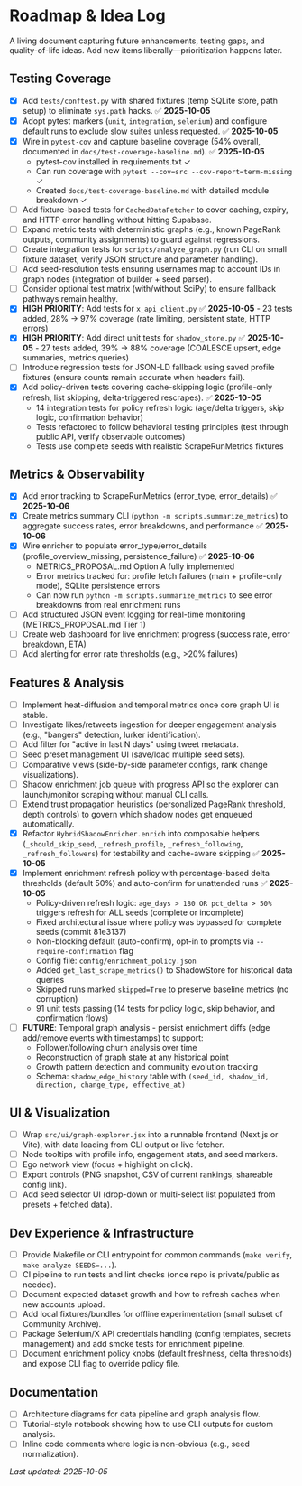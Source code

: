 # Roadmap & Idea Log

A living document capturing future enhancements, testing gaps, and quality-of-life ideas. Add new items liberally—prioritization happens later.

## Testing Coverage
- [x] Add `tests/conftest.py` with shared fixtures (temp SQLite store, path setup) to eliminate `sys.path` hacks. ✅ **2025-10-05**
- [x] Adopt pytest markers (`unit`, `integration`, `selenium`) and configure default runs to exclude slow suites unless requested. ✅ **2025-10-05**
- [x] Wire in `pytest-cov` and capture baseline coverage (54% overall, documented in `docs/test-coverage-baseline.md`). ✅ **2025-10-05**
  - pytest-cov installed in requirements.txt ✓
  - Can run coverage with `pytest --cov=src --cov-report=term-missing` ✓
  - Created `docs/test-coverage-baseline.md` with detailed module breakdown ✓
- [ ] Add fixture-based tests for `CachedDataFetcher` to cover caching, expiry, and HTTP error handling without hitting Supabase.
- [ ] Expand metric tests with deterministic graphs (e.g., known PageRank outputs, community assignments) to guard against regressions.
- [ ] Create integration tests for `scripts/analyze_graph.py` (run CLI on small fixture dataset, verify JSON structure and parameter handling).
- [ ] Add seed-resolution tests ensuring usernames map to account IDs in graph nodes (integration of builder + seed parser).
- [ ] Consider optional test matrix (with/without SciPy) to ensure fallback pathways remain healthy.
- [x] **HIGH PRIORITY**: Add tests for `x_api_client.py` ✅ **2025-10-05** - 23 tests added, 28% → 97% coverage (rate limiting, persistent state, HTTP errors)
- [x] **HIGH PRIORITY**: Add direct unit tests for `shadow_store.py` ✅ **2025-10-05** - 27 tests added, 39% → 88% coverage (COALESCE upsert, edge summaries, metrics queries)
- [ ] Introduce regression tests for JSON-LD fallback using saved profile fixtures (ensure counts remain accurate when headers fail).
- [x] Add policy-driven tests covering cache-skipping logic (profile-only refresh, list skipping, delta-triggered rescrapes). ✅ **2025-10-05**
  - 14 integration tests for policy refresh logic (age/delta triggers, skip logic, confirmation behavior)
  - Tests refactored to follow behavioral testing principles (test through public API, verify observable outcomes)
  - Tests use complete seeds with realistic ScrapeRunMetrics fixtures

## Metrics & Observability
- [x] Add error tracking to ScrapeRunMetrics (error_type, error_details) ✅ **2025-10-06**
- [x] Create metrics summary CLI (`python -m scripts.summarize_metrics`) to aggregate success rates, error breakdowns, and performance ✅ **2025-10-06**
- [x] Wire enricher to populate error_type/error_details (profile_overview_missing, persistence_failure) ✅ **2025-10-06**
  - METRICS_PROPOSAL.md Option A fully implemented
  - Error metrics tracked for: profile fetch failures (main + profile-only mode), SQLite persistence errors
  - Can now run `python -m scripts.summarize_metrics` to see error breakdowns from real enrichment runs
- [ ] Add structured JSON event logging for real-time monitoring (METRICS_PROPOSAL.md Tier 1)
- [ ] Create web dashboard for live enrichment progress (success rate, error breakdown, ETA)
- [ ] Add alerting for error rate thresholds (e.g., >20% failures)

## Features & Analysis
- [ ] Implement heat-diffusion and temporal metrics once core graph UI is stable.
- [ ] Investigate likes/retweets ingestion for deeper engagement analysis (e.g., "bangers" detection, lurker identification).
- [ ] Add filter for "active in last N days" using tweet metadata.
- [ ] Seed preset management UI (save/load multiple seed sets).
- [ ] Comparative views (side-by-side parameter configs, rank change visualizations).
- [ ] Shadow enrichment job queue with progress API so the explorer can launch/monitor scraping without manual CLI calls.
- [ ] Extend trust propagation heuristics (personalized PageRank threshold, depth controls) to govern which shadow nodes get enqueued automatically.
- [x] Refactor `HybridShadowEnricher.enrich` into composable helpers (`_should_skip_seed`, `_refresh_profile`, `_refresh_following`, `_refresh_followers`) for testability and cache-aware skipping ✅ **2025-10-05**
- [x] Implement enrichment refresh policy with percentage-based delta thresholds (default 50%) and auto-confirm for unattended runs ✅ **2025-10-05**
  - Policy-driven refresh logic: `age_days > 180 OR pct_delta > 50%` triggers refresh for ALL seeds (complete or incomplete)
  - Fixed architectural issue where policy was bypassed for complete seeds (commit 81e3137)
  - Non-blocking default (auto-confirm), opt-in to prompts via `--require-confirmation` flag
  - Config file: `config/enrichment_policy.json`
  - Added `get_last_scrape_metrics()` to ShadowStore for historical data queries
  - Skipped runs marked `skipped=True` to preserve baseline metrics (no corruption)
  - 91 unit tests passing (14 tests for policy logic, skip behavior, and confirmation flows)
- [ ] **FUTURE**: Temporal graph analysis - persist enrichment diffs (edge add/remove events with timestamps) to support:
  - Follower/following churn analysis over time
  - Reconstruction of graph state at any historical point
  - Growth pattern detection and community evolution tracking
  - Schema: `shadow_edge_history` table with `(seed_id, shadow_id, direction, change_type, effective_at)`

## UI & Visualization
- [ ] Wrap `src/ui/graph-explorer.jsx` into a runnable frontend (Next.js or Vite), with data loading from CLI output or live fetcher.
- [ ] Node tooltips with profile info, engagement stats, and seed markers.
- [ ] Ego network view (focus + highlight on click).
- [ ] Export controls (PNG snapshot, CSV of current rankings, shareable config link).
- [ ] Add seed selector UI (drop-down or multi-select list populated from presets + fetched data).

## Dev Experience & Infrastructure
- [ ] Provide Makefile or CLI entrypoint for common commands (`make verify`, `make analyze SEEDS=...`).
- [ ] CI pipeline to run tests and lint checks (once repo is private/public as needed).
- [ ] Document expected dataset growth and how to refresh caches when new accounts upload.
- [ ] Add local fixtures/bundles for offline experimentation (small subset of Community Archive).
- [ ] Package Selenium/X API credentials handling (config templates, secrets management) and add smoke tests for enrichment pipeline.
- [ ] Document enrichment policy knobs (default freshness, delta thresholds) and expose CLI flag to override policy file.

## Documentation
- [ ] Architecture diagrams for data pipeline and graph analysis flow.
- [ ] Tutorial-style notebook showing how to use CLI outputs for custom analysis.
- [ ] Inline code comments where logic is non-obvious (e.g., seed normalization).

*Last updated: 2025-10-05*
